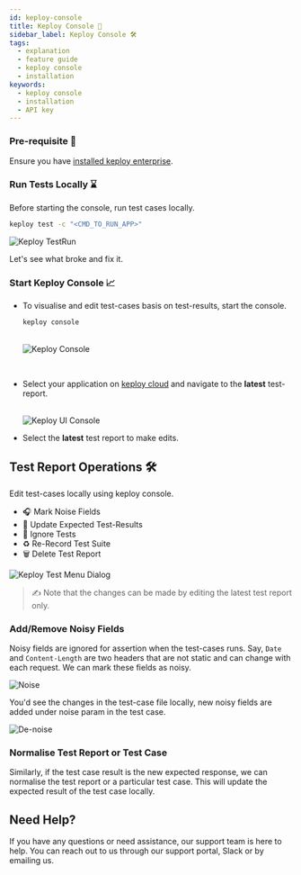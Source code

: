 ```yaml
---
id: keploy-console
title: Keploy Console 📘
sidebar_label: Keploy Console 🛠️
tags:
  - explanation
  - feature guide
  - keploy console
  - installation
keywords:
  - keploy console
  - installation
  - API key
---
```


<head>
  <title> Keploy Console | Keploy Docs</title>
  <meta charSet="utf-8" />
</head>

### Pre-requisite 📝

Ensure you have [installed keploy enterprise](/docs/keploy-cloud/cloud-installation/#installation-%EF%B8%8F).

### Run Tests Locally ⌛️

Before starting the console, run test cases locally.

```bash
keploy test -c "<CMD_TO_RUN_APP>"
```

<img src="/docs/img/keploy-cloud/console-test-run.png?raw=true" alt="Keploy TestRun"/>

Let's see what broke and fix it.

### Start Keploy Console 📈

- To visualise and edit test-cases basis on test-results, start the console.
  <br/>
  ```bash
  keploy console
  ```
    <br/>
    <img src="/docs/img/keploy-cloud/keploy-console-cmd.png?raw=true" alt="Keploy Console"/>

<br/>

- Select your application on [keploy cloud](https://app.keploy.io) and navigate to the **latest** test-report.

    <br/>
    <img src="/docs/img/keploy-cloud/test-reports.png?raw=true" alt="Keploy UI Console"/>

- Select the **latest** test report to make edits.

## Test Report Operations 🛠️

Edit test-cases locally using keploy console.

- 🎧 Mark Noise Fields
- 📝 Update Expected Test-Results
- 🚫 Ignore Tests
- ♻️ Re-Record Test Suite
- 🗑️ Delete Test Report

<img src="/docs/img/keploy-cloud/test-operations.png?raw=true" alt="Keploy Test Menu Dialog"/>

> ✍️ Note that the changes can be made by editing the latest test report only.

### Add/Remove Noisy Fields

Noisy fields are ignored for assertion when the test-cases runs. Say, `Date` and `Content-Length` are two headers that are not static and can change with each request. We can mark these fields as noisy.

<img src="/docs/img/keploy-cloud/noise.png?raw=true" alt="Noise"/>

You'd see the changes in the test-case file locally, new noisy fields are added under noise param in the test case.

<img src="/docs/img/keploy-cloud/denoise.png?raw=true" alt="De-noise"/>

### Normalise Test Report or Test Case

Similarly, if the test case result is the new expected response, we can normalise the test report or a particular test case. This will update the expected result of the test case locally.

## Need Help?

If you have any questions or need assistance, our support team is here to help. You can reach out to us through our support portal, Slack or by emailing us.
